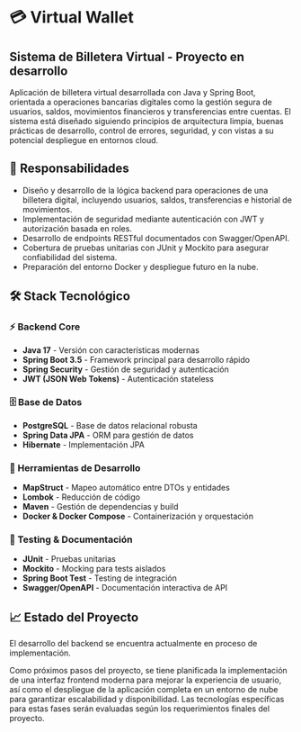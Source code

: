 # 💳 Virtual Wallet 

## Sistema de Billetera Virtual - Proyecto en desarrollo

Aplicación de billetera virtual desarrollada con Java y Spring Boot, orientada a operaciones bancarias digitales como la gestión segura de usuarios, saldos, movimientos financieros y transferencias entre cuentas. El sistema está diseñado siguiendo principios de arquitectura limpia, buenas prácticas de desarrollo, control de errores, seguridad, y con vistas a su potencial despliegue en entornos cloud.

## 🎯 Responsabilidades

- Diseño y desarrollo de la lógica backend para operaciones de una billetera digital, incluyendo usuarios, saldos, transferencias e historial de movimientos.
- Implementación de seguridad mediante autenticación con JWT y autorización basada en roles.
- Desarrollo de endpoints RESTful documentados con Swagger/OpenAPI.
- Cobertura de pruebas unitarias con JUnit y Mockito para asegurar confiabilidad del sistema.
- Preparación del entorno Docker y despliegue futuro en la nube.

## 🛠️ Stack Tecnológico

### ⚡ Backend Core
- **Java 17** - Versión con características modernas
- **Spring Boot 3.5** - Framework principal para desarrollo rápido
- **Spring Security** - Gestión de seguridad y autenticación
- **JWT (JSON Web Tokens)** - Autenticación stateless

### 🗄️ Base de Datos
- **PostgreSQL** - Base de datos relacional robusta
- **Spring Data JPA** - ORM para gestión de datos
- **Hibernate** - Implementación JPA

### 🔨 Herramientas de Desarrollo
- **MapStruct** - Mapeo automático entre DTOs y entidades
- **Lombok** - Reducción de código
- **Maven** - Gestión de dependencias y build
- **Docker & Docker Compose** - Containerización y orquestación

### 🧪 Testing & Documentación
- **JUnit** - Pruebas unitarias
- **Mockito** - Mocking para tests aislados
- **Spring Boot Test** - Testing de integración
- **Swagger/OpenAPI** - Documentación interactiva de API

## 📈 Estado del Proyecto

El desarrollo del backend se encuentra actualmente en proceso de implementación.

Como próximos pasos del proyecto, se tiene planificada la implementación de una interfaz frontend moderna para mejorar la experiencia de usuario, así como el despliegue de la aplicación completa en un entorno de nube para garantizar escalabilidad y disponibilidad. Las tecnologías específicas para estas fases serán evaluadas según los requerimientos finales del proyecto.